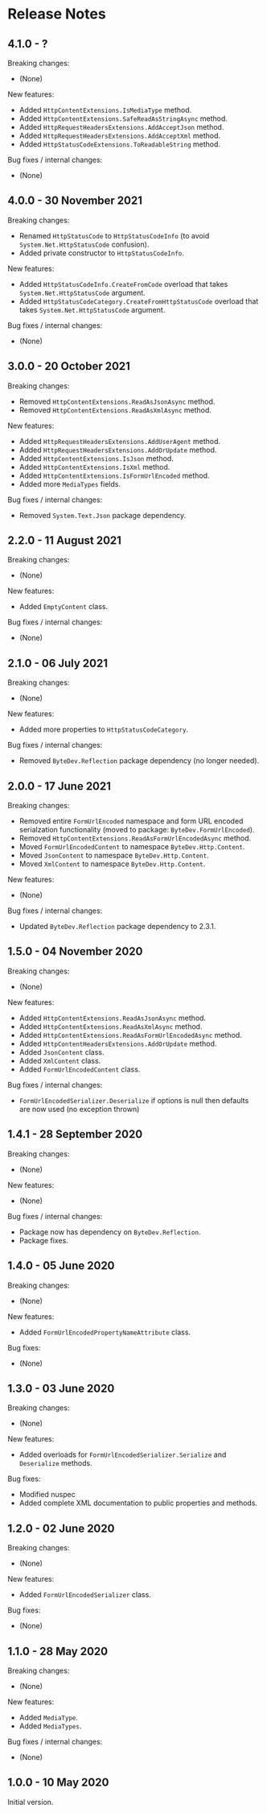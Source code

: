 # Release Notes

## 4.1.0 - ?

Breaking changes:
- (None)

New features:
- Added `HttpContentExtensions.IsMediaType` method.
- Added `HttpContentExtensions.SafeReadAsStringAsync` method.
- Added `HttpRequestHeadersExtensions.AddAcceptJson` method.
- Added `HttpRequestHeadersExtensions.AddAcceptXml` method.
- Added `HttpStatusCodeExtensions.ToReadableString` method.

Bug fixes / internal changes:
- (None)

## 4.0.0 - 30 November 2021

Breaking changes:
- Renamed `HttpStatusCode` to `HttpStatusCodeInfo` (to avoid `System.Net.HttpStatusCode` confusion).
- Added private constructor to `HttpStatusCodeInfo`.

New features:
- Added `HttpStatusCodeInfo.CreateFromCode` overload that takes `System.Net.HttpStatusCode` argument.
- Added `HttpStatusCodeCategory.CreateFromHttpStatusCode` overload that takes `System.Net.HttpStatusCode` argument.

Bug fixes / internal changes:
- (None)

## 3.0.0 - 20 October 2021

Breaking changes:
- Removed `HttpContentExtensions.ReadAsJsonAsync` method.
- Removed `HttpContentExtensions.ReadAsXmlAsync` method.

New features:
- Added `HttpRequestHeadersExtensions.AddUserAgent` method.
- Added `HttpRequestHeadersExtensions.AddOrUpdate` method.
- Added `HttpContentExtensions.IsJson` method.
- Added `HttpContentExtensions.IsXml` method.
- Added `HttpContentExtensions.IsFormUrlEncoded` method.
- Added more `MediaTypes` fields.

Bug fixes / internal changes:
- Removed `System.Text.Json` package dependency.

## 2.2.0 - 11 August 2021

Breaking changes:
- (None)

New features:
- Added `EmptyContent` class.

Bug fixes / internal changes:
- (None)

## 2.1.0 - 06 July 2021

Breaking changes:
- (None)

New features:
- Added more properties to `HttpStatusCodeCategory`.

Bug fixes / internal changes:
- Removed `ByteDev.Reflection` package dependency (no longer needed).

## 2.0.0 - 17 June 2021

Breaking changes:
- Removed entire `FormUrlEncoded` namespace and form URL encoded serialzation functionality (moved to package: `ByteDev.FormUrlEncoded`).
- Removed `HttpContentExtensions.ReadAsFormUrlEncodedAsync` method.
- Moved `FormUrlEncodedContent` to namespace `ByteDev.Http.Content`.
- Moved `JsonContent` to namespace `ByteDev.Http.Content`.
- Moved `XmlContent` to namespace `ByteDev.Http.Content`.

New features:
- (None)

Bug fixes / internal changes:
- Updated `ByteDev.Reflection` package dependency to 2.3.1.

## 1.5.0 - 04 November 2020

Breaking changes:
- (None)

New features:
- Added `HttpContentExtensions.ReadAsJsonAsync` method.
- Added `HttpContentExtensions.ReadAsXmlAsync` method.
- Added `HttpContentExtensions.ReadAsFormUrlEncodedAsync` method.
- Added `HttpContentHeadersExtensions.AddOrUpdate` method.
- Added `JsonContent` class.
- Added `XmlContent` class.
- Added `FormUrlEncodedContent` class.

Bug fixes / internal changes:
- `FormUrlEncodedSerializer.Deserialize` if options is null then defaults are now used (no exception thrown)

## 1.4.1 - 28 September 2020

Breaking changes:
- (None)

New features:
- (None)

Bug fixes / internal changes:
- Package now has dependency on `ByteDev.Reflection`.
- Package fixes.

## 1.4.0 - 05 June 2020

Breaking changes:
- (None)

New features:
- Added `FormUrlEncodedPropertyNameAttribute` class.

Bug fixes:
- (None)

## 1.3.0 - 03 June 2020

Breaking changes:
- (None)

New features:
- Added overloads for `FormUrlEncodedSerializer.Serialize` and `Deserialize` methods.

Bug fixes:
- Modified nuspec
- Added complete XML documentation to public properties and methods.

## 1.2.0 - 02 June 2020

Breaking changes:
- (None)

New features:
- Added `FormUrlEncodedSerializer` class.

Bug fixes:
- (None)

## 1.1.0 - 28 May 2020

Breaking changes:
- (None)

New features:
- Added `MediaType`.
- Added `MediaTypes`.

Bug fixes / internal changes:
- (None)

## 1.0.0 - 10 May 2020

Initial version.
